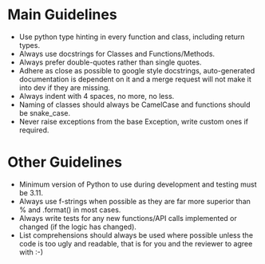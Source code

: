 # Main Guidelines
- Use python type hinting in every function and class, including return types.
- Always use docstrings for Classes and Functions/Methods.
- Always prefer double-quotes rather than single quotes.
- Adhere as close as possible to google style docstrings, auto-generated documentation is dependent on it and a merge request will not make it into dev if they are missing.
- Always indent with 4 spaces, no more, no less.
- Naming of classes should always be CamelCase and functions should be snake_case.
- Never raise exceptions from the base Exception, write custom ones if required.

# Other Guidelines
- Minimum version of Python to use during development and testing must be 3.11.
- Always use f-strings when possible as they are far more superior than % and .format() in most cases.
- Always write tests for any new functions/API calls implemented or changed (if the logic has changed).
- List comprehensions should always be used where possible unless the code is too ugly and readable, that is for you and the reviewer to agree with :-)